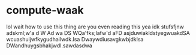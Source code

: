 # compute-waak
lol wait how to use this thing are you even reading this yea idk 
stufsfjnw adskml;w'a
d W
Ad wa
DS
 WQa'fks;lafw'd
 aFD
asjduwiakldstyegwuakdSA
wcuashuijwfkygudhailwdk.lsa
Dwaywdiusavgkwbjdklsa
DWandhuygsbhakjwdl.sawdasdwa
